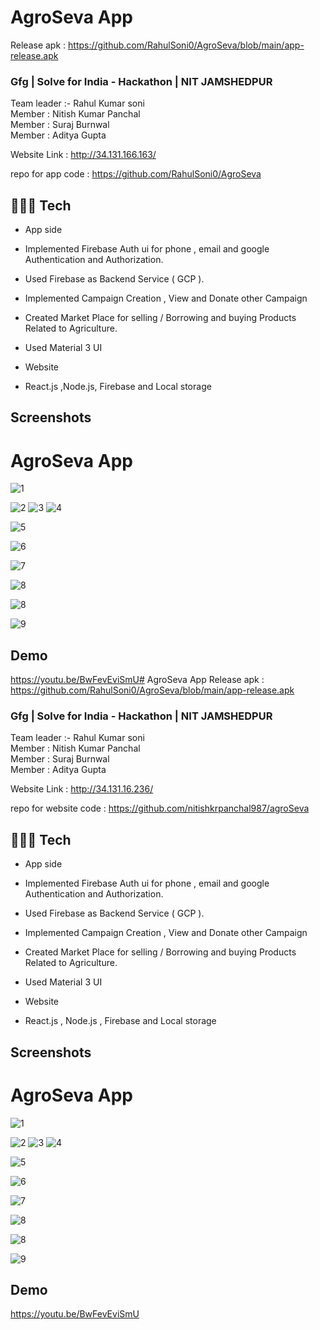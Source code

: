 # AgroSeva App
Release apk :  https://github.com/RahulSoni0/AgroSeva/blob/main/app-release.apk

### Gfg | Solve for India - Hackathon | NIT JAMSHEDPUR

Team leader :- Rahul Kumar soni 
<br>
Member : Nitish Kumar Panchal
<br>
Member : Suraj Burnwal
<br>
Member : Aditya Gupta
<br>

Website Link : 
http://34.131.166.163/

repo for app code : https://github.com/RahulSoni0/AgroSeva


## 👨🏽‍💻  Tech 
- App side
- Implemented Firebase Auth ui for phone , email and google Authentication and Authorization.
- Used Firebase as Backend Service ( GCP ).
- Implemented Campaign Creation , View and Donate other Campaign
- Created Market Place for selling / Borrowing and buying Products Related to Agriculture.
- Used Material 3 UI

- Website
- React.js ,Node.js, Firebase and Local storage

## Screenshots 

#  	AgroSeva App 
![1](https://user-images.githubusercontent.com/75351409/232334515-ddf7b200-26db-4a87-beeb-1b4bfa456e76.png)

![2](https://user-images.githubusercontent.com/75351409/232334555-455e525c-9218-44fc-b26f-10a3dee57bc0.png)
![3](https://user-images.githubusercontent.com/75351409/232334559-80ace0ab-a23e-4039-83b5-48147a567d8d.png)
![4](https://user-images.githubusercontent.com/75351409/232334561-a7825e82-123d-426c-9354-891032711d91.png)


![5](https://user-images.githubusercontent.com/75351409/232418137-38d9e167-3790-49a4-9eaa-fa77dc499e8c.png)


![6](https://user-images.githubusercontent.com/75351409/232334566-9d9cc2ca-7a99-4f3d-b159-12801e940d37.png)


![7](https://user-images.githubusercontent.com/75351409/232334568-cd70e2bb-07dc-46e9-9d05-d7a501bf4927.png)

![8](https://user-images.githubusercontent.com/75351409/232418492-b80effc8-7fad-48d2-8698-2dd2f02798bc.png)

![8](https://user-images.githubusercontent.com/75351409/232334572-26431479-59d0-40ef-a31c-4c89ede387cc.png)

![9](https://user-images.githubusercontent.com/75351409/232334575-0f7ff166-1109-4f81-a719-38bb326e21cd.png)

## Demo
https://youtu.be/BwFevEviSmU# AgroSeva App
Release apk :  https://github.com/RahulSoni0/AgroSeva/blob/main/app-release.apk

### Gfg | Solve for India - Hackathon | NIT JAMSHEDPUR

Team leader :- Rahul Kumar soni 
<br>
Member : Nitish Kumar Panchal
<br>
Member : Suraj Burnwal
<br>
Member : Aditya Gupta
<br>

Website Link : 
http://34.131.16.236/

repo for website code : https://github.com/nitishkrpanchal987/agroSeva


## 👨🏽‍💻  Tech 
- App side
- Implemented Firebase Auth ui for phone , email and google Authentication and Authorization.
- Used Firebase as Backend Service ( GCP ).
- Implemented Campaign Creation , View and Donate other Campaign
- Created Market Place for selling / Borrowing and buying Products Related to Agriculture.
- Used Material 3 UI

- Website
- React.js , Node.js , Firebase and Local storage

## Screenshots 

#  	AgroSeva App 
![1](https://user-images.githubusercontent.com/75351409/232334515-ddf7b200-26db-4a87-beeb-1b4bfa456e76.png)

![2](https://user-images.githubusercontent.com/75351409/232334555-455e525c-9218-44fc-b26f-10a3dee57bc0.png)
![3](https://user-images.githubusercontent.com/75351409/232334559-80ace0ab-a23e-4039-83b5-48147a567d8d.png)
![4](https://user-images.githubusercontent.com/75351409/232334561-a7825e82-123d-426c-9354-891032711d91.png)


![5](https://user-images.githubusercontent.com/75351409/232418137-38d9e167-3790-49a4-9eaa-fa77dc499e8c.png)


![6](https://user-images.githubusercontent.com/75351409/232334566-9d9cc2ca-7a99-4f3d-b159-12801e940d37.png)


![7](https://user-images.githubusercontent.com/75351409/232334568-cd70e2bb-07dc-46e9-9d05-d7a501bf4927.png)

![8](https://user-images.githubusercontent.com/75351409/232418492-b80effc8-7fad-48d2-8698-2dd2f02798bc.png)

![8](https://user-images.githubusercontent.com/75351409/232334572-26431479-59d0-40ef-a31c-4c89ede387cc.png)

![9](https://user-images.githubusercontent.com/75351409/232334575-0f7ff166-1109-4f81-a719-38bb326e21cd.png)

## Demo
https://youtu.be/BwFevEviSmU
